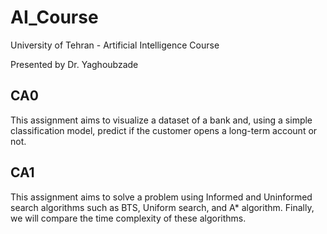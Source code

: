 # AI_Course

University of Tehran - Artificial Intelligence Course

Presented by Dr. Yaghoubzade

## CA0

This assignment aims to visualize a dataset of a bank and, using a simple classification model, predict if the customer opens a long-term account or not.

## CA1

This assignment aims to solve a problem using Informed and Uninformed search algorithms such as BTS, Uniform search, and A* algorithm. Finally, we will compare the time complexity of these algorithms.

